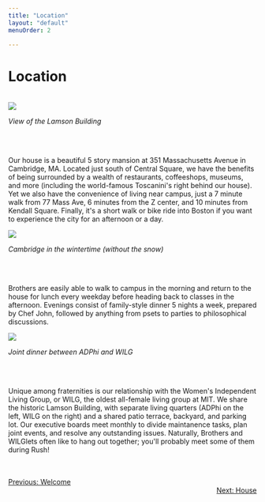```yaml
---
title: "Location"
layout: "default"
menuOrder: 2

---
```


<div class="content container">

<h1>Location</h1>
<br />
<img src="/images/house1.jpg">

*View of the Lamson Building*

<br />
<br />

Our house is a beautiful 5 story mansion at 351 Massachusetts Avenue in Cambridge, MA. Located just south of Central Square, we have the benefits of being surrounded by a wealth of restaurants, coffeeshops, museums, and more (including the world-famous Toscanini's right behind our house). Yet we also have the convenience of living near campus, just a 7 minute walk from 77 Mass Ave, 6 minutes from the Z center, and 10 minutes from Kendall Square. Finally, it's a short walk or bike ride into Boston if you want to experience the city for an afternoon or a day.

<img src="/images/street1.jpg">

*Cambridge in the wintertime (without the snow)*

<br />
<br />

Brothers are easily able to walk to campus in the morning and return to the house for lunch every weekday before heading back to classes in the afternoon. Evenings consist of family-style dinner 5 nights a week, prepared by Chef John, followed by anything from psets to parties to philosophical discussions.

<img src="/images/wilg.jpg">

*Joint dinner between ADPhi and WILG*

<br />
<br />

Unique among fraternities is our relationship with the Women's Independent Living Group, or WILG, the oldest all-female living group at MIT. We share the historic Lamson Building, with separate living quarters (ADPhi on the left, WILG on the right) and a shared patio terrace, backyard, and parking lot. Our executive boards meet monthly to divide maintanence tasks, plan joint events, and resolve any outstanding issues. Naturally, Brothers and WILGlets often like to hang out together; you'll probably meet some of them during Rush!

<br />
<br />

<div align="left" class="prev">
  <a href="/welcome.html">Previous: Welcome</a>
</div>

<div align="right" class="next">
  <a href="/house.html">Next: House</a>
</div>

</div>
